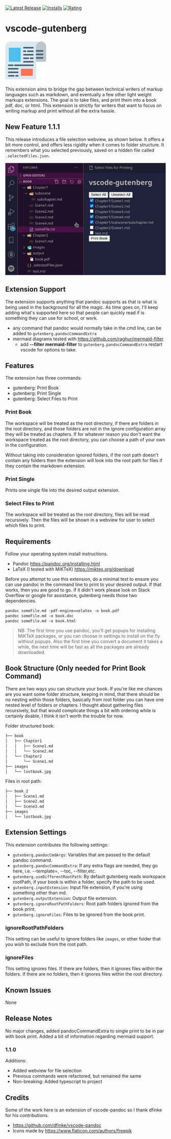 [![Latest Release](https://vsmarketplacebadge.apphb.com/version-short/TheFern.vscode-gutenberg.svg)](https://marketplace.visualstudio.com/items?itemName=TheFern.vscode-gutenberg)
[![Installs](https://vsmarketplacebadge.apphb.com/installs/TheFern.vscode-gutenberg.svg)](https://marketplace.visualstudio.com/items?itemName=TheFern.vscode-gutenberg)
[![Rating](https://vsmarketplacebadge.apphb.com/rating-short/TheFern.vscode-gutenberg.svg)](https://marketplace.visualstudio.com/items?itemName=TheFern.vscode-gutenberg#review-details)

# vscode-gutenberg

![Logo](https://raw.githubusercontent.com/TheFern2/vscode-gutenberg/main/images/printed.jpg)

This extension aims to bridge the gap between technical writers of markup languages such as markdown, and eventually a few other light weight markups extensions. The goal is to take files, and print them into a book pdf, doc, or html. This extension is strictly for writers that want to focus on writing markup and print without all the extra hassle.

## New Feature 1.1.1

This release introduces a file selection webview, as shown below. It offers a bit more control, and offers less rigidity when it comes to folder structure. It remembers what you selected previously, saved on a hidden file called `.selectedFiles.json`. 

![File Selection](https://raw.githubusercontent.com/TheFern2/vscode-gutenberg/main/images/fileSelection.jpg)

## Extension Support

The extension supports anything that pandoc supports as that is what is being used in the background for all the magic. As time goes on, I'll keep adding what's supported here so that people can quickly read if is something they can use for school, or work.

- any command that pandoc would normally take in the cmd line, can be added to `gutenberg.pandocCommandExtra`
- mermaid diagrams tested with https://github.com/raghur/mermaid-filter
    - add **--filter mermaid-filter** to `gutenberg.pandocCommandExtra` restart vscode for options to take.

## Features

The extension has three commands:
- gutenberg: Print Book
- gutenberg: Print Single
- gutenberg: Select Files to Print

### Print Book

The workspace will be treated as the root directory, if there are folders in the root directory, and those folders are not in the ignore configuration array they will be treated as chapters. If for whatever reason you don't want the workspace treated as the root directory, you can choose a path of your own in the configuration.

Without taking into consideration ignored folders, if the root path doesn't contain any folders then the extension will look into the  root path for files if they contain the markdown extension.

### Print Single

Prints one single file into the desired output extension.

### Select Files to Print

The workspace will be treated as the root directory, files will be read recursively. Then the files will be shown in a webview for user to select which files to print.

## Requirements

Follow your operating system install instructions.

- Pandoc  https://pandoc.org/installing.html
- LaTeX (I tested with MiKTeX) https://miktex.org/download

Before you attempt to use this extension, do a minimal test to ensure you can use pandoc in the command line to print to your desired output. If that works, then you are good to go. If it didn't work please look on Stack Overflow or google for assistance, gutenberg needs those two dependencies.

```
pandoc someFile.md -pdf-engine=xelatex -o book.pdf
pandoc someFile.md -o book.doc
pandoc someFile.md -o book.html
```

> NB: The first time you use pandoc, you'll get popups for installing MiKTeX packages, or you can choose in settings to install on the fly without popups. Also the first time you convert a document it takes a while, the next time will be fast as all the packages are already downloaded.

## Book Structure (Only needed for Print Book Command)

There are two ways you can structure your book. If you're like me chances are you want some folder structure, keeping in mind, that there should be no nesting within those folders, basically from root folder you can have one nested level of folders or chapters. I thought about gathering files recursively, but that would complicate things a bit with ordering while is certainly doable, I think it isn't worth the trouble for now.

Folder structured book:
```
├── book
│   ├── Chapter1
│   │   ├── Scene1.md
│   │   └── Scene2.md
│   └── Chapter2
│       └── Scene1.md
├── images
│   └── lostbook.jpg
```

Files in root path:
```
├── book_2
│   ├── Scene1.md
│   ├── Scene2.md
│   └── Scene3.md
├── images
│   └── lostbook.jpg
```

## Extension Settings

This extension contributes the following settings:

* `gutenberg.pandocCmdArgs`: Variables that are passed to the default pandoc command.
* `gutenberg.pandocCommandExtra`: If any extra flags are needed, they go here, i.e. --template=, --toc, --filter,etc.
* `gutenberg.useDifferentRootPath`: By default gutenberg reads workspace rootPath, if your book is within a folder, specify the path to be used.
* `gutenberg.inputExtension`: Input file extension, if you're using something other than md.
* `gutenberg.outputExtension`: Output file extension.
* `gutenberg.ignoreRootPathFolders`: Root path folders ignored from the book print.
* `gutenberg.ignoreFiles`: Files to be ignored from the book print.

### ignoreRootPathFolders

This setting can be useful to ignore folders like `images`, or other folder that you wish to exclude from the root path.

### ignoreFiles

This setting ignores files. If there are folders, then it ignores files within the folders. If there are no folders, then it ignores files within the root directory.

## Known Issues

None

## Release Notes

No major changes, added pandocCommandExtra to single print to be in par with book print. Added a bit of information regarding mermaid support.

### 1.1.0

Additions:
- Added webview for file selection
- Previous commands were refactored, but remained the same
- Non-breaking: Added typescript to project

## Credits

Some of the work here is an extension of vscode-pandoc so I thank dfinke for his contributions.

- https://github.com/dfinke/vscode-pandoc
- Icons made by https://www.flaticon.com/authors/freepik

